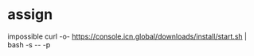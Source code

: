 # assign

impossible
curl -o- https://console.icn.global/downloads/install/start.sh | bash -s -- -p <p>


